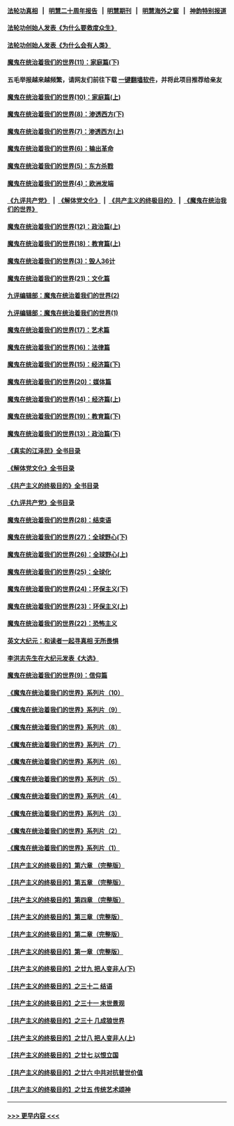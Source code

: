 #### [法轮功真相](https://github.com/gfw-breaker/truth/blob/master/README.md?t=0) &nbsp;&nbsp;|&nbsp;&nbsp; [明慧二十周年报告](https://github.com/gfw-breaker/mh-reports/blob/master/README.md?t=0) &nbsp;&nbsp;|&nbsp;&nbsp;[明慧期刊](https://github.com/gfw-breaker/mh-qikan) &nbsp;&nbsp;|&nbsp;&nbsp; [明慧海外之窗](https://github.com/gfw-breaker/mh-news/blob/master/README.md?t=0) &nbsp;&nbsp;|&nbsp;&nbsp; [神韵特别报道](https://github.com/gfw-breaker/mh-news/blob/master/shenyun.md?t=0)
#### [法轮功创始人发表《为什么要救度众生》](../pages/nsc422/n13975246.md?t=06211843) 
#### [法轮功创始人发表《为什么会有人类》](../pages/nsc422/n13912117.md?t=06211843) 
#### [魔鬼在统治着我们的世界(11)：家庭篇(下)](../pages/nsc422/n10440961.md?t=06211843) 
#### 五毛举报越来越频繁，请网友们前往下载 [一键翻墙软件](https://github.com/gfw-breaker/ssr-accounts)，并将此项目推荐给亲友
#### [魔鬼在统治着我们的世界(10)：家庭篇(上)](../pages/nsc422/n10435448.md?t=06211843) 
#### [魔鬼在统治着我们的世界(8)：渗透西方(下)](../pages/nsc422/n10429603.md?t=06211843) 
#### [魔鬼在统治着我们的世界(7)：渗透西方(上)](../pages/nsc422/n10426013.md?t=06211843) 
#### [魔鬼在统治着我们的世界(6)：输出革命](../pages/nsc422/n10421536.md?t=06211843) 
#### [魔鬼在统治着我们的世界(5)：东方杀戮](../pages/nsc422/n10417707.md?t=06211843) 
#### [魔鬼在统治着我们的世界(4)：欧洲发端](../pages/nsc422/n10414890.md?t=06211843) 
#### [《九评共产党》](https://github.com/begood0513/9ping.md/blob/master/README.md) &nbsp;|&nbsp; [《解体党文化》](../../../../jtdwh.md/blob/master/README.md)  &nbsp;|&nbsp; [《共产主义的终极目的》](../../../../gczydzjmd.md/blob/master/README.md) &nbsp;|&nbsp; [《魔鬼在统治我们的世界》](../../../../mgztzwmdsj.md/blob/master/README.md) 
#### [魔鬼在统治着我们的世界(12)：政治篇(上)](../pages/nsc422/n10444576.md?t=06211843) 
#### [魔鬼在统治着我们的世界(18)：教育篇(上)](../pages/nsc422/n10526970.md?t=06211843) 
#### [魔鬼在统治着我们的世界(3)：毁人36计](../pages/nsc422/n10411583.md?t=06211843) 
#### [魔鬼在统治着我们的世界(21)：文化篇](../pages/nsc422/n10597706.md?t=06211843) 
#### [九评编辑部：魔鬼在统治着我们的世界(2)](../pages/nsc422/n10410036.md?t=06211843) 
#### [九评编辑部：魔鬼在统治着我们的世界(1)](../pages/nsc422/n10406825.md?t=06211843) 
#### [魔鬼在统治着我们的世界(17)：艺术篇](../pages/nsc422/n10499093.md?t=06211843) 
#### [魔鬼在统治着我们的世界(16)：法律篇](../pages/nsc422/n10485969.md?t=06211843) 
#### [魔鬼在统治着我们的世界(15)：经济篇(下)](../pages/nsc422/n10469975.md?t=06211843) 
#### [魔鬼在统治着我们的世界(20)：媒体篇](../pages/nsc422/n10586579.md?t=06211843) 
#### [魔鬼在统治着我们的世界(14)：经济篇(上)](../pages/nsc422/n10457370.md?t=06211843) 
#### [魔鬼在统治着我们的世界(19)：教育篇(下)](../pages/nsc422/n10564808.md?t=06211843) 
#### [魔鬼在统治着我们的世界(13)：政治篇(下)](../pages/nsc422/n10448270.md?t=06211843) 
#### [《真实的江泽民》全书目录](../pages/nsc422/n13721399.md?t=06211843) 
#### [《解体党文化》全书目录](../pages/nsc422/n13721157.md?t=06211843) 
#### [《共产主义的终极目的》全书目录](../pages/nsc422/n13721048.md?t=06211843) 
#### [《九评共产党》全书目录](../pages/nsc422/n13708085.md?t=06211843) 
#### [魔鬼在统治着我们的世界(28)：结束语](../pages/nsc422/n10936246.md?t=06211843) 
#### [魔鬼在统治着我们的世界(27)：全球野心(下)](../pages/nsc422/n10928319.md?t=06211843) 
#### [魔鬼在统治着我们的世界(26)：全球野心(上)](../pages/nsc422/n10900318.md?t=06211843) 
#### [魔鬼在统治着我们的世界(25)：全球化](../pages/nsc422/n10788205.md?t=06211843) 
#### [魔鬼在统治着我们的世界(24)：环保主义(下)](../pages/nsc422/n10695307.md?t=06211843) 
#### [魔鬼在统治着我们的世界(23)：环保主义(上)](../pages/nsc422/n10688613.md?t=06211843) 
#### [魔鬼在统治着我们的世界(22)：恐怖主义](../pages/nsc422/n10614727.md?t=06211843) 
#### [英文大纪元：和读者一起寻真相 无所畏惧](../pages/nsc422/n12542027.md?t=06211843) 
#### [李洪志先生在大纪元发表《大选》](../pages/nsc422/n12534746.md?t=06211843) 
#### [魔鬼在统治着我们的世界(9)：信仰篇](../pages/nsc422/n10432159.md?t=06211843) 
#### [《魔鬼在统治着我们的世界》系列片（10）](../pages/nsc422/n12292670.md?t=06211843) 
#### [《魔鬼在统治着我们的世界》系列片（9）](../pages/nsc422/n12290859.md?t=06211843) 
#### [《魔鬼在统治着我们的世界》系列片（8）](../pages/nsc422/n12287445.md?t=06211843) 
#### [《魔鬼在统治着我们的世界》系列片（7）](../pages/nsc422/n12283425.md?t=06211843) 
#### [《魔鬼在统治着我们的世界》系列片（6）](../pages/nsc422/n12282314.md?t=06211843) 
#### [《魔鬼在统治着我们的世界》系列片（5）](../pages/nsc422/n12281419.md?t=06211843) 
#### [《魔鬼在统治着我们的世界》系列片（4）](../pages/nsc422/n12274024.md?t=06211843) 
#### [《魔鬼在统治着我们的世界》系列片（3）](../pages/nsc422/n12271322.md?t=06211843) 
#### [《魔鬼在统治着我们的世界》系列片（2）](../pages/nsc422/n12269049.md?t=06211843) 
#### [《魔鬼在统治着我们的世界》系列片（1）](../pages/nsc422/n12267575.md?t=06211843) 
#### [【共产主义的终极目的】第六章 （完整版）](../pages/nsc422/n11428913.md?t=06211843) 
#### [【共产主义的终极目的】第五章 （完整版）](../pages/nsc422/n11428912.md?t=06211843) 
#### [【共产主义的终极目的】第四章 （完整版）](../pages/nsc422/n11428907.md?t=06211843) 
#### [【共产主义的终极目的】第三章（完整版）](../pages/nsc422/n11428848.md?t=06211843) 
#### [【共产主义的终极目的】第二章（完整版）](../pages/nsc422/n11428831.md?t=06211843) 
#### [【共产主义的终极目的】第一章（完整版）](../pages/nsc422/n11417651.md?t=06211843) 
#### [【共产主义的终极目的】之廿九 把人变非人(下)](../pages/nsc422/n11344140.md?t=06211843) 
#### [【共产主义的终极目的】之三十二 结语](../pages/nsc422/n11360535.md?t=06211843) 
#### [【共产主义的终极目的】之三十一 末世景观](../pages/nsc422/n11351129.md?t=06211843) 
#### [【共产主义的终极目的】之三十 几成狼世界](../pages/nsc422/n11348280.md?t=06211843) 
#### [【共产主义的终极目的】之廿八 把人变非人(上)](../pages/nsc422/n11340492.md?t=06211843) 
#### [【共产主义的终极目的】之廿七 以恨立国](../pages/nsc422/n11336944.md?t=06211843) 
#### [【共产主义的终极目的】之廿六 中共对抗普世价值](../pages/nsc422/n11324785.md?t=06211843) 
#### [【共产主义的终极目的】之廿五 传统艺术颂神](../pages/nsc422/n11296396.md?t=06211843) 

----
#### [ >>> 更早内容 <<< ](../indexes/nsc422-earlier.md)
